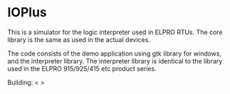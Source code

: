 # IOPlus
This is a simulator for the logic interpreter used in ELPRO RTUs. The core library is the same as used in the actual devices. 

The code consists of the demo application using gtk library for windows, and the interpreter library.
The interpreter library is identical to the library used in the ELPRO 915/925/415 etc product series.

Building:
 < >
